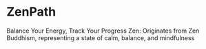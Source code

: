 # ZenPath
Balance Your Energy, Track Your Progress
Zen: Originates from Zen Buddhism, representing a state of calm, balance, and mindfulness
